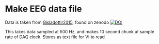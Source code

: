 # Make EEG data file
 Data is taken from [Gisladottir2015](http://dx.plos.org/10.1371/journal.pone.0120068), found on zenodo
 [![DOI](https://zenodo.org/badge/DOI/10.5281/zenodo.13003.svg)](https://doi.org/10.5281/zenodo.13003)

This takes data sampled at 500 Hz, and makes 10 second chunk at sample rate of DAQ clock. Stores as text file for VI to read
